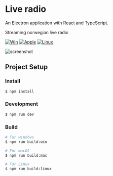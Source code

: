 # Live radio

An Electron application with React and TypeScript.

Streaming norwegian live radio

[![Win]](https://github.com/JesperBry/live-radio-app/releases/download/v1.1.0/radio-app-1.1.0-setup.exe)
[![Apple]](https://github.com/JesperBry/live-radio-app/releases/download/v1.1.0/radio-app-1.1.0.dmg)
[![Linux]](https://github.com/JesperBry/live-radio-app/releases/download/v1.1.0/radio-app_1.1.0_amd64.deb)

[Win]: https://img.shields.io/badge/Download-0078D6?style=for-the-badge&logoColor=white&logo=Windows
[Apple]: https://img.shields.io/badge/Download-0078D6?style=for-the-badge&logoColor=white&logo=Apple
[Linux]: https://img.shields.io/badge/Download-0078D6?style=for-the-badge&logoColor=white&logo=Ubuntu

<img src="https://github.com/JesperBry/live-radio-app/blob/main/github_assets/show_image.png" alt="screenshot"/>

## Project Setup

### Install

```bash
$ npm install
```

### Development

```bash
$ npm run dev
```

### Build

```bash
# For windows
$ npm run build:win

# For macOS
$ npm run build:mac

# For Linux
$ npm run build:linux
```
